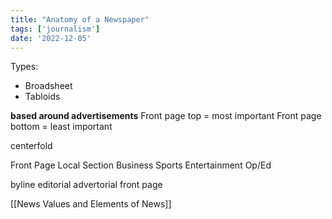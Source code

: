 ```yaml
---
title: "Anatomy of a Newspaper"
tags: ['journalism']
date: '2022-12-05'
---
```

Types: 
- Broadsheet 
- Tabloids

**based around advertisements**
Front page top = most important
Front page bottom = least important

centerfold 

Front Page
Local Section
Business
Sports
Entertainment
Op/Ed

byline
editorial
advertorial
front page 


[[News Values and Elements of News]]